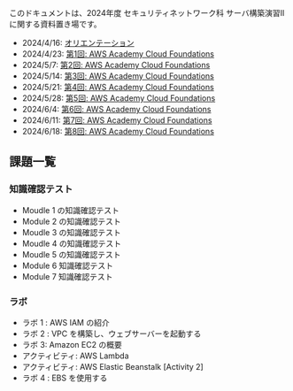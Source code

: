 このドキュメントは、2024年度 セキュリティネットワーク科 サーバ構築演習II に関する資料置き場です。

- 2024/4/16: [オリエンテーション](./orientation/orientation.md)
- 2024/4/23: [第1回: AWS Academy Cloud Foundations](./aws-academy-cloud-foundations/0423.md)
- 2024/5/7: [第2回: AWS Academy Cloud Foundations](./aws-academy-cloud-foundations/0507.md)
- 2024/5/14: [第3回: AWS Academy Cloud Foundations](./aws-academy-cloud-foundations/0514.md)
- 2024/5/21: [第4回: AWS Academy Cloud Foundations](./aws-academy-cloud-foundations/0521.md)
- 2024/5/28: [第5回: AWS Academy Cloud Foundations](./aws-academy-cloud-foundations/0528.md)
- 2024/6/4: [第6回: AWS Academy Cloud Foundations](./aws-academy-cloud-foundations/0604.md)
- 2024/6/11: [第7回: AWS Academy Cloud Foundations](./aws-academy-cloud-foundations/0611.md)
- 2024/6/18: [第8回: AWS Academy Cloud Foundations](./aws-academy-cloud-foundations/0618.md)

## 課題一覧
### 知識確認テスト
- Moudle 1 の知識確認テスト
- Module 2 の知識確認テスト
- Moudle 3 の知識確認テスト
- Moudle 4 の知識確認テスト
- Moudle 5 の知識確認テスト
- Module 6 知識確認テスト
- Module 7 知識確認テスト

### ラボ
- ラボ 1 : AWS IAM の紹介
- ラボ 2 : VPC を構築し、ウェブサーバーを起動する
- ラボ 3: Amazon EC2 の概要
- アクティビティ: AWS Lambda
- アクティビティ: AWS Elastic Beanstalk [Activity 2]
- ラボ 4 : EBS を使用する  
